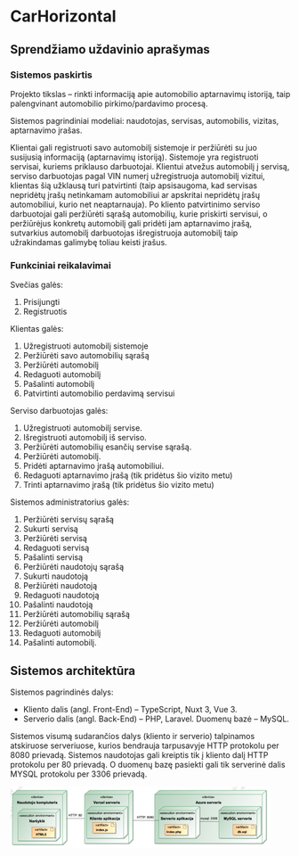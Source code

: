 # CarHorizontal

## Sprendžiamo uždavinio aprašymas 

### Sistemos paskirtis

<p>Projekto tikslas – rinkti informaciją apie automobilio aptarnavimų istoriją, taip palengvinant automobilio pirkimo/pardavimo procesą.</p>
<p>Sistemos pagrindiniai modeliai: naudotojas, servisas, automobilis, vizitas, aptarnavimo įrašas.</p>
<p>Klientai gali registruoti savo automobilį sistemoje ir peržiūrėti su juo susijusią informaciją (aptarnavimų istoriją). Sistemoje yra registruoti servisai, kuriems priklauso darbuotojai. Klientui atvežus automobilį į servisą, serviso darbuotojas pagal VIN numerį užregistruoja automobilį vizitui, klientas šią užklausą turi patvirtinti (taip apsisaugoma, kad servisas nepridėtų įrašų netinkamam automobiliui ar apskritai nepridėtų įrašų automobiliui, kurio net neaptarnauja). Po kliento patvirtinimo serviso darbuotojai gali peržiūrėti sąrašą automobilių, kurie priskirti servisui, o peržiūrėjus konkretų automobilį gali pridėti jam aptarnavimo įrašą, sutvarkius automobilį darbuotojas išregistruoja automobilį taip užrakindamas galimybę toliau keisti įrašus.</p>

### Funkciniai reikalavimai

Svečias galės:
1.	Prisijungti
2.	Registruotis

Klientas galės:

1.	Užregistruoti automobilį sistemoje
2.	Peržiūrėti savo automobilių sąrašą
3.	Peržiūrėti automobilį
4.	Redaguoti automobilį
5.	Pašalinti automobilį
6.	Patvirtinti automobilio perdavimą servisui

Serviso darbuotojas galės:

1.	Užregistruoti automobilį servise.
2.	Išregistruoti automobilį iš serviso.
3.	Peržiūrėti automobilių esančių servise sąrašą.
4.	Peržiūrėti automobilį.
5.	Pridėti aptarnavimo įrašą automobiliui.
6.	Redaguoti aptarnavimo įrašą (tik pridėtus šio vizito metu)
7.	Trinti aptarnavimo įrašą (tik pridėtus šio vizito metu)

Sistemos administratorius galės:

1.	Peržiūrėti servisų sąrašą
2.	Sukurti servisą
3.	Peržiūrėti servisą
4.	Redaguoti servisą
5.	Pašalinti servisą
6.	Peržiūrėti naudotojų sąrašą
7.	Sukurti naudotoją
8.	Peržiūrėti naudotoją
9.	Redaguoti naudotoją
10.	Pašalinti naudotoją
11.	Peržiūrėti automobilių sąrašą
12.	Peržiūrėti automobilį
13.	Redaguoti automobilį
14.	Pašalinti automobilį.

## Sistemos architektūra
Sistemos pagrindinės dalys:
- Kliento dalis (angl. Front-End) – TypeScript, Nuxt 3, Vue 3.
- Serverio dalis (angl. Back-End) – PHP, Laravel. Duomenų bazė – MySQL.
<p>Sistemos visumą sudarančios dalys (kliento ir serverio) talpinamos atskiruose serveriuose, kurios bendrauja tarpusavyje HTTP protokolu per 8080 prievadą. Sistemos naudotojas gali kreiptis tik į kliento dalį HTTP protokolu per 80 prievadą. O duomenų bazę pasiekti gali tik serverinė dalis MYSQL protokolu per 3306 prievadą.</p>

![Deployment diagrama](./deployment.png "Deployment diagrama")